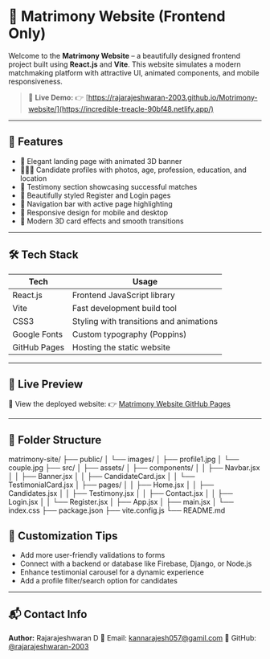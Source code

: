 # 💞 Matrimony Website (Frontend Only)

Welcome to the **Matrimony Website** – a beautifully designed frontend project built using **React.js** and **Vite**. This website simulates a modern matchmaking platform with attractive UI, animated components, and mobile responsiveness.

> 🔗 **Live Demo:**
> 👉 [https://rajarajeshwaran-2003.github.io/Motrimony-website/](https://incredible-treacle-90bf48.netlify.app/)

---

## 📌 Features

* 🌟 Elegant landing page with animated 3D banner
* 🧑‍🤝‍🧑 Candidate profiles with photos, age, profession, education, and location
* 💬 Testimony section showcasing successful matches
* 📝 Beautifully styled Register and Login pages
* 🔗 Navigation bar with active page highlighting
* 📱 Responsive design for mobile and desktop
* 🎨 Modern 3D card effects and smooth transitions

---

## 🛠️ Tech Stack

| Tech         | Usage                                   |
| ------------ | --------------------------------------- |
| React.js     | Frontend JavaScript library             |
| Vite         | Fast development build tool             |
| CSS3         | Styling with transitions and animations |
| Google Fonts | Custom typography (Poppins)             |
| GitHub Pages | Hosting the static website              |

---

## 🚀 Live Preview

🔗 View the deployed website:
👉 [Matrimony Website GitHub Pages](https://incredible-treacle-90bf48.netlify.app/)

---

## 📁 Folder Structure

matrimony-site/
├── public/
│ └── images/
│ ├── profile1.jpg
│ └── couple.jpg
├── src/
│ ├── assets/
│ ├── components/
│ │ ├── Navbar.jsx
│ │ ├── Banner.jsx
│ │ ├── CandidateCard.jsx
│ │ └── TestimonialCard.jsx
│ ├── pages/
│ │ ├── Home.jsx
│ │ ├── Candidates.jsx
│ │ ├── Testimony.jsx
│ │ ├── Contact.jsx
│ │ ├── Login.jsx
│ │ └── Register.jsx
│ ├── App.jsx
│ ├── main.jsx
│ └── index.css
├── package.json
├── vite.config.js
└── README.md

## 🔧 Customization Tips

* Add more user-friendly validations to forms
* Connect with a backend or database like Firebase, Django, or Node.js
* Enhance testimonial carousel for a dynamic experience
* Add a profile filter/search option for candidates

---

## 📬 Contact Info

**Author:** Rajarajeshwaran D
📧 Email: [kannarajesh057@gamil.com](mailto:kannarajesh057@gamil.com)
🔗 GitHub: [@rajarajeshwaran-2003](https://github.com/rajarajeshwaran-2003)
